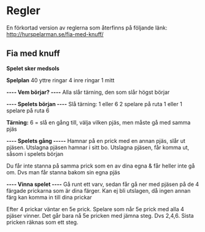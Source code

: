 # Regler

En förkortad version av reglerna som återfinns på följande länk: 
http://hurspelarman.se/fia-med-knuff/

## Fia med knuff

**Spelet sker medsols**

**Spelplan**
40 yttre ringar
4 inre ringar
1 mitt

**---- Vem börjar? ----**
Alla slår tärning, den som slår högst börjar

**---- Spelets början ----** 
Slå tärning: 1 eller 6
2 spelare på ruta 1 eller 1 spelare på ruta 6

**Tärning:**
6 = slå en gång till, välja vilken pjäs, men måste gå med samma pjäs

**---- Spelets gång -----**
Hamnar på en prick med en annan pjäs, slår ut pjäsen. Utslagna pjäsen hamnar
i sitt bo. Utslagna pjäsen, får komma ut, såsom i spelets början

Du får inte stanna på samma prick som en av dina egna & får heller inte gå om.
Dvs man får stanna bakom sin egna pjäs

**---- Vinna spelet ----**
Gå runt ett varv, sedan får gå ner med pjäsen på de 4 färgade prickarna som är dina färger.
Kan ej bli utslagen, då ingen annan färg kan komma in till dina prickar

Efter 4 prickar väntar en 5e prick. Spelare som når 5e prick med alla 4 pjäser vinner.
Det går bara nå 5e pricken med jämna steg. Dvs 2,4,6.
Sista pricken räknas som ett steg.